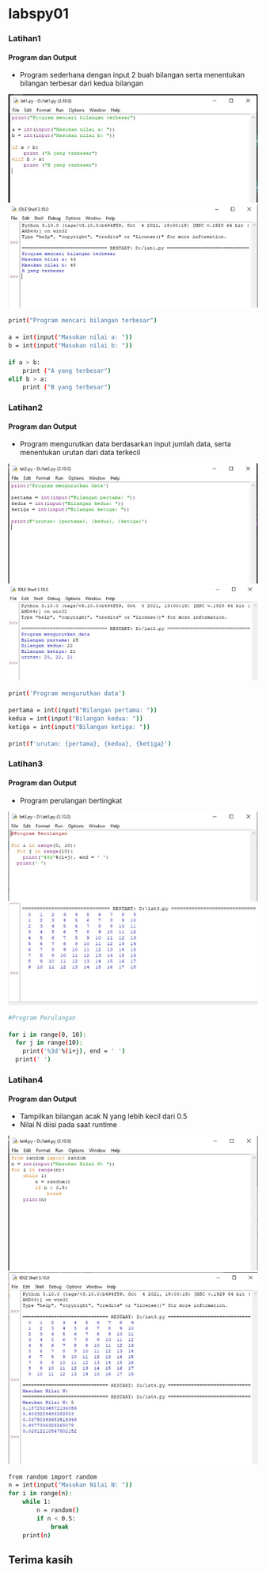 # labspy01

### Latihan1
#### Program dan Output
- Program sederhana dengan input 2 buah bilangan serta menentukan bilangan terbesar dari kedua bilangan

![Gambar1](screenshots/ss1.jpg)
![Gambar2](screenshots/ss2.jpg)

```bash
print("Program mencari bilangan terbesar") 

a = int(input("Masukan nilai a: "))
b = int(input("Masukan nilai b: "))

if a > b:
    print ("A yang terbesar")
elif b > a:
    print ("B yang terbesar")
```

### Latihan2
#### Program dan Output
- Program mengurutkan data berdasarkan input jumlah data, serta menentukan urutan dari data terkecil

![Gambar3](screenshots/ss3.jpg)
![Gambar4](screenshots/ss4.jpg)

```bash
print('Program mengurutkan data')

pertama = int(input("Bilangan pertama: "))
kedua = int(input("Bilangan kedua: "))
ketiga = int(input("Bilangan ketiga: "))

print(f'urutan: {pertama}, {kedua}, {ketiga}')
```


### Latihan3
#### Program dan Output

- Program perulangan bertingkat

![Gambar5](screenshots/ss5.jpg)
![Gambar6](screenshots/ss6.jpg)

```bash
#Program Perulangan

for i in range(0, 10):
  for j in range(10):
    print('%3d'%(i+j), end = ' ')
  print(' ')
```

### Latihan4
#### Program dan Output
- Tampilkan bilangan acak N yang lebih kecil dari 0.5
- Nilai N diisi pada saat runtime


![Gambar7](screenshots/ss7.jpg)
![Gambar8](screenshots/ss8.jpg)
```bash
from random import random
n = int(input("Masukan Nilai N: "))
for i in range(n):
    while 1:
        n = random()
        if n < 0.5:
            break
    print(n)
```

## Terima kasih
